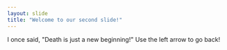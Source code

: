 ```yaml
---
layout: slide
title: "Welcome to our second slide!"
---
```

I once said, "Death is just a new beginning!"
Use the left arrow to go back!
